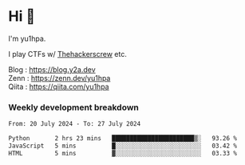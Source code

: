 # Hi 👋

I'm yu1hpa.

I play CTFs w/ [Thehackerscrew](https://www.thehackerscrew.team/) etc.

Blog : https://blog.y2a.dev  
Zenn : https://zenn.dev/yu1hpa  
Qiita : https://qiita.com/yu1hpa  

### Weekly development breakdown

<!--START_SECTION:waka-->

```txt
From: 20 July 2024 - To: 27 July 2024

Python       2 hrs 23 mins   ███████████████████████▒░   93.26 %
JavaScript   5 mins          █░░░░░░░░░░░░░░░░░░░░░░░░   03.42 %
HTML         5 mins          ▓░░░░░░░░░░░░░░░░░░░░░░░░   03.33 %
```

<!--END_SECTION:waka-->

